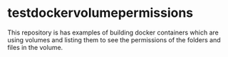 # testdockervolumepermissions
This repository is has examples of building docker containers which are using volumes and listing them to see the permissions of the folders and files in the volume.
